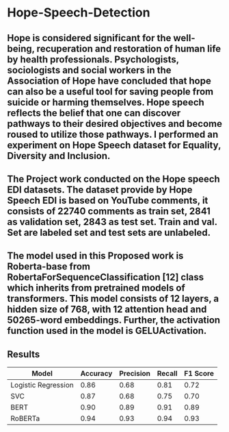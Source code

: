 # Hope-Speech-Detection

Hope is considered significant for the well-being, recuperation and restoration of human
life by health professionals. Psychologists, sociologists and social workers in the
Association of Hope have concluded that hope can also be a useful tool for saving people
from suicide or harming themselves.
Hope speech reflects the belief that one can discover pathways to their desired objectives
and become roused to utilize those pathways. I performed an experiment on Hope Speech
dataset for Equality, Diversity and Inclusion.
------------------------------------------------------------------------------------------------------------------------------------------------------------------
The Project work conducted on the Hope speech EDI datasets. The dataset provide by Hope Speech EDI is based on YouTube comments, it consists of 22740 comments as train set, 2841 as validation set, 2843 as test set. Train and val. Set are labeled set and test sets are unlabeled.
------------------------------------------------------------------------------------------------------------------------------------------------------------------
The model used in this Proposed work is Roberta-base from RobertaForSequenceClassification [12] class which inherits from pretrained models of transformers. This model consists of 12 layers, a hidden size of 768, with 12 attention head and 50265-word embeddings. Further, the activation function used in the model is GELUActivation.
------------------------------------------------------------------------------------------------------------------------------------------------------------------

## Results

| Model               | Accuracy | Precision | Recall | F1 Score |
| ------------------- | -------- | --------- | ------ | -------- |
| Logistic Regression | 0.86     | 0.68      | 0.81   | 0.72     |
| SVC                 | 0.87     | 0.68      | 0.75   | 0.70     |
| BERT                | 0.90     | 0.89      | 0.91   | 0.89     |
| RoBERTa             | 0.94     | 0.93      | 0.94   | 0.93     |
